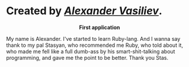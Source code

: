 # Created by [*Alexander Vasiliev*](http://vkontakte.ru/a_the_crow/).
<center><b>First application</b></center>

My name is Alexander. I've started to learn Ruby-lang. And I wanna say thank to my pal Stasyan, who recommended me Ruby, who told about it, who made me fell like a full dumb-ass by his smart-shit-talking about programming, and gave me the point to be better. Thank you Stas.